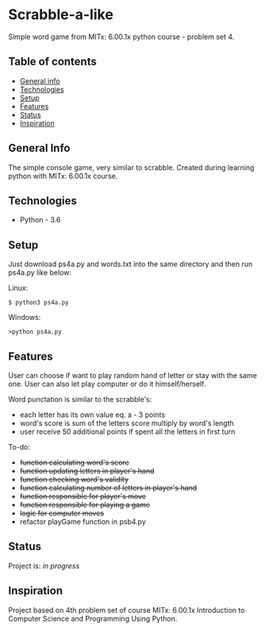 # Scrabble-a-like 
Simple word game from MITx: 6.00.1x python course - problem set 4.

## Table of contents
* [General info](#general-info)
* [Technologies](#technologies)
* [Setup](#setup)
* [Features](#features)
* [Status](#status)
* [Inspiration](#inspiration)

## General Info
The simple console game, very similar to scrabble.
Created during learning python with MITx: 6.00.1x course.

## Technologies
* Python - 3.6

## Setup
Just download ps4a.py and words.txt into the same directory and then run ps4a.py like below:

Linux:
```
$ python3 ps4a.py
```
Windows:
```
>python ps4a.py
```

## Features

User can choose if want to play random hand of letter or stay with the same one.
User can also let play computer or do it himself/herself.

Word punctation is similar to the scrabble's:
* each letter has its own value eq. a - 3 points
* word's score is sum of the letters score multiply by word's length
* user receive 50 additional points if spent all the letters in first turn 

To-do:
* ~~function calculating word's score~~
* ~~function updating letters in player's hand~~
* ~~function checking word's validity~~
* ~~function calculating number of letters in player's hand~~
* ~~function responsible for player's move~~
* ~~function responsible for playing a game~~
* ~~logic for computer moves~~
* refactor playGame function in psb4.py 

## Status

Project is: _in progress_

## Inspiration
Project based on 4th problem set of course MITx: 6.00.1x Introduction to Computer Science and Programming Using Python.


